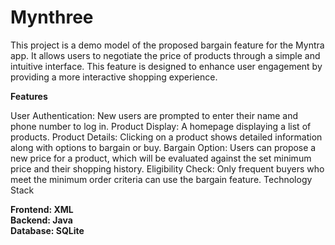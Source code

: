 # Mynthree
This project is a demo model of the proposed bargain feature for the Myntra app. It allows users to negotiate the price of products through a simple and intuitive interface. This feature is designed to enhance user engagement by providing a more interactive shopping experience. <br>

**Features**

User Authentication: New users are prompted to enter their name and phone number to log in.
Product Display: A homepage displaying a list of products.
Product Details: Clicking on a product shows detailed information along with options to bargain or buy.
Bargain Option: Users can propose a new price for a product, which will be evaluated against the set minimum price and their shopping history.
Eligibility Check: Only frequent buyers who meet the minimum order criteria can use the bargain feature.
Technology Stack

**Frontend: XML <br>
Backend: Java <br>
Database: SQLite**
